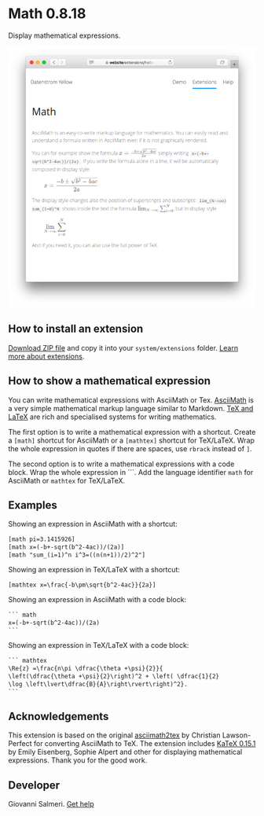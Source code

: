 Math 0.8.18
===========
Display mathematical expressions.

<p align="center"><img src="math-screenshot.png?raw=true" alt="Screenshot"></p>

## How to install an extension

[Download ZIP file](https://github.com/GiovanniSalmeri/yellow-math/archive/main.zip) and copy it into your `system/extensions` folder. [Learn more about extensions](https://github.com/annaesvensson/yellow-update).

## How to show a mathematical expression

You can write mathematical expressions with AsciiMath or Tex. [AsciiMath](http://asciimath.org/) is a very simple mathematical markup language similar to Markdown. [TeX and LaTeX](https://en.wikibooks.org/wiki/LaTeX/Mathematics) are rich and specialised systems for writing mathematics.

The first option is to write a mathematical expression with a shortcut. Create a `[math]` shortcut for AsciiMath or a `[mathtex]` shortcut for TeX/LaTeX. Wrap the whole expression in quotes if there are spaces, use `rbrack` instead of `]`.

The second option is to write a mathematical expressions with a code block. Wrap the whole expression in \`\`\`. Add the language identifier `math` for AsciiMath or `mathtex` for TeX/LaTeX.

## Examples

Showing an expression in AsciiMath with a shortcut:

    [math pi=3.1415926]
    [math x=(-b+-sqrt(b^2-4ac))/(2a)]
    [math "sum_(i=1)^n i^3=((n(n+1))/2)^2"]

Showing an expression in TeX/LaTeX with a shortcut:

    [mathtex x=\frac{-b\pm\sqrt{b^2-4ac}}{2a}]

Showing an expression in AsciiMath with a code block:

    ``` math
    x=(-b+-sqrt(b^2-4ac))/(2a)
    ```

Showing an expression in TeX/LaTeX with a code block:

    ``` mathtex
    \Re{z} =\frac{n\pi \dfrac{\theta +\psi}{2}}{
    \left(\dfrac{\theta +\psi}{2}\right)^2 + \left( \dfrac{1}{2}
    \log \left\lvert\dfrac{B}{A}\right\rvert\right)^2}.
    ```

## Acknowledgements

This extension is based on the original [asciimath2tex](https://github.com/christianp/asciimath2tex) by Christian Lawson-Perfect for converting AsciiMath to TeX. The extension includes [KaTeX 0.15.1](https://github.com/KaTeX/KaTeX) by Emily Eisenberg, Sophie Alpert and other for displaying mathematical expressions. Thank you for the good work.

## Developer

Giovanni Salmeri. [Get help](https://datenstrom.se/yellow/help/)

